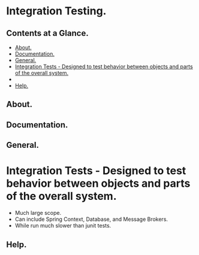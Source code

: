 # Integration Testing.





## Contents at a Glance.
* [About.](#about)
* [Documentation.](#documentation)
* [General.](#general)
* [Integration Tests - Designed to test behavior between objects and parts of the overall system.](#integration-tests---designed-to-test-behavior-between-objects-and-parts-of-the-overall-system)
* []()
* [Help.](#help)





## About.





## Documentation.





## General.





# Integration Tests - Designed to test behavior between objects and parts of the overall system.
* Much large scope.
* Can include Spring Context, Database, and Message Brokers.
* While run much slower than junit tests.  





## Help.
